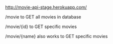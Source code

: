 http://movie-api-stage.herokuapp.com/

/movie to GET all movies in database


/movie/{id} to GET specific movies


/movie/{name} also works to GET specific movies
